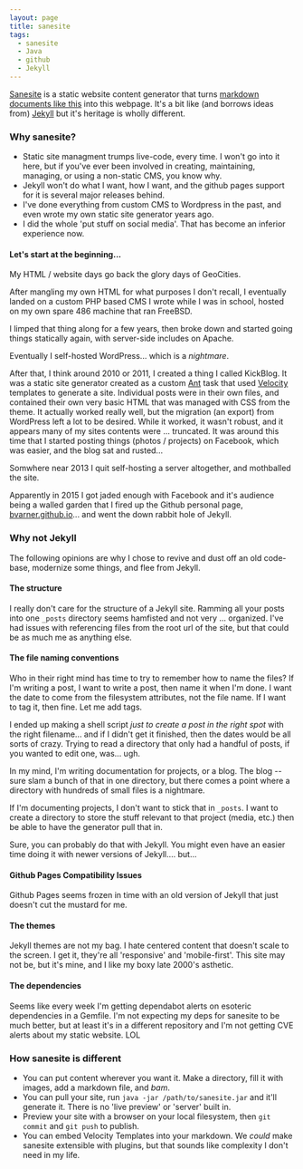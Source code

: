 ```yaml
---
layout: page
title: sanesite
tags:
  - sanesite
  - Java 
  - github
  - Jekyll
---
```


[Sanesite](https://github.com/bvarner/sanesite) is a static website content generator that turns [markdown documents like this](./sanesite.md) into this webpage.
It's a  bit like (and borrows ideas from) [Jekyll](https://jekyllrb.com) but it's heritage is wholly different.


### Why sanesite?
* Static site managment trumps live-code, every time. 
  I won't go into it here, but if you've ever been involved in creating, maintaining, managing, or using a non-static CMS, you know why.
* Jekyll won't do what I want, how I want, and the github pages support for it is several major releases behind. 
* I've done everything from custom CMS to Wordpress in the past, and even wrote my own static site generator years ago.
* I did the whole 'put stuff on social media'. That has become an inferior experience now.

#### Let's start at the beginning...

My HTML / website days go back the glory days of GeoCities.

After mangling my own HTML for what purposes I don't recall, I eventually landed on a custom PHP based CMS I wrote while I was in school, hosted on my own spare 486 machine that ran FreeBSD.

I limped that thing along for a few years, then broke down and started going things statically again, with server-side includes on Apache.

Eventually I self-hosted WordPress... which is a _nightmare_.

After that, I think around 2010 or 2011, I created a thing I called KickBlog. It was a static site generator created as a custom [Ant](https://ant.apache.org) task that used [Velocity](https://velocity.apache.org) templates to generate a site. Individual posts were in their own files, and contained their own very basic HTML that was managed with CSS from the theme. It actually worked really well, but the migration (an export) from WordPress left a lot to be desired. While it worked, it wasn't robust, and it appears many of my sites contents were ... truncated. It was around this time that I started posting things (photos / projects) on Facebook, which was easier, and the blog sat and rusted...

Somwhere near 2013 I quit self-hosting a server altogether, and mothballed the site.

Apparently in 2015 I got jaded enough with Facebook and it's audience being a walled garden that I fired up the Github personal page, [bvarner.github.io](https://bvarner.github.io)... and went the down rabbit hole of Jekyll.

### Why not Jekyll

The following opinions are why I chose to revive and dust off an old code-base, modernize some things, and flee from Jekyll.

#### The structure
I really don't care for the structure of a Jekyll site. Ramming all your posts into one `_posts` directory seems hamfisted and not very ... organized.
I've had issues with referencing files from the root url of the site, but that could be as much me as anything else.

#### The file naming conventions
Who in their right mind has time to try to remember how to name the files?
If I'm writing a post, I want to write a post, then name it when I'm done. I want the date to come from the filesystem attributes, not the file name.
If I want to tag it, then fine. Let me add tags.

I ended up making a shell script _just to create a post in the right spot_ with the right filename... and if I didn't get it finished, then the dates would be all sorts of crazy.
Trying to read a directory that only had a handful of posts, if you wanted to edit one, was... ugh.

In my mind, I'm writing documentation for projects, or a blog. The blog -- sure slam a bunch of that in one directory, but there comes a point where a directory with hundreds of small files is a nightmare.

If I'm documenting projects, I don't want to stick that in `_posts`. I want to create a directory to store the stuff relevant to that project (media, etc.) then be able to have the generator pull that in.

Sure, you can probably do that with Jekyll. You might even have an easier time doing it with newer versions of Jekyll.... but... 

#### Github Pages Compatibility Issues

Github Pages seems frozen in time with an old version of Jekyll that just doesn't cut the mustard for me.

#### The themes

Jekyll themes are not my bag. I hate centered content that doesn't scale to the screen. I get it, they're all 'responsive' and 'mobile-first'. This site may not be, but it's mine, and I like my boxy late 2000's asthetic.
	
#### The dependencies

Seems like every week I'm getting dependabot alerts on esoteric dependencies in a Gemfile. I'm not expecting my deps for sanesite to be much better, but at least it's in a different repository and I'm not getting CVE alerts about my static website. LOL

### How sanesite is different

* You can put content wherever you want it. Make a directory, fill it with images, add a markdown file, and *bam*.
* You can pull your site, run `java -jar /path/to/sanesite.jar` and it'll generate it. There is no 'live preview' or 'server' built in.
* Preview your site with a browser on your local filesystem, then `git commit` and `git push` to publish.
* You can embed Velocity Templates into your markdown. We _could_ make sanesite extensible with plugins, but that sounds like complexity I don't need in my life.


